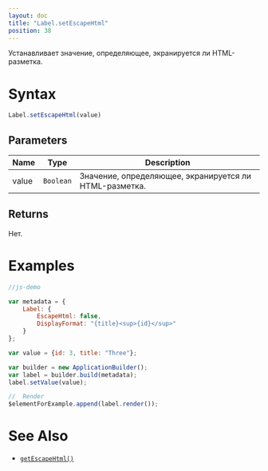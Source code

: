 ```yaml
---
layout: doc
title: "Label.setEscapeHtml"
position: 38
---
```


Устанавливает значение, определяющее, экранируется ли HTML-разметка.

# Syntax

```js
Label.setEscapeHtml(value)
```

## Parameters

|Name|Type|Description|
|----|----------|---------|
|value|`Boolean`|Значение, определяющее, экранируется ли HTML-разметка.|

## Returns

Нет.

# Examples

```js
//js-demo

var metadata = {
    Label: {
        EscapeHtml: false,
        DisplayFormat: "{title}<sup>{id}</sup>"
    }
};

var value = {id: 3, title: "Three"};

var builder = new ApplicationBuilder();
var label = builder.build(metadata);
label.setValue(value);

//  Render
$elementForExample.append(label.render());
```

# See Also

* [`getEscapeHtml()`](../Label.getEscapeHtml/)

